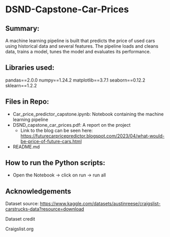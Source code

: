 # DSND-Capstone-Car-Prices

## Summary:
A machine learning pipeline is built that predicts the price of used cars using historical data and several features. The pipeline loads and cleans data, trains a model, tunes the model and evaluates its performance. 

## Libraries used:
pandas==2.0.0
numpy==1.24.2
matplotlib==3.7.1
seaborn==0.12.2
sklearn==1.2.2

## Files in Repo:
- Car_price_predictor_capstone.ipynb: Notebook containing the machine learning pipeline
- DSND_capstone_car_prices.pdf: A report on the project
  - Link to the blog can be seen here: https://futurecarpricepredictor.blogspot.com/2023/04/what-would-be-price-of-future-cars.html
- README.md

## How to run the Python scripts:
- Open the Notebook -> click on run -> run all

## Acknowledgements

Dataset source: https://www.kaggle.com/datasets/austinreese/craigslist-carstrucks-data?resource=download

Dataset credit

Craigslist.org
